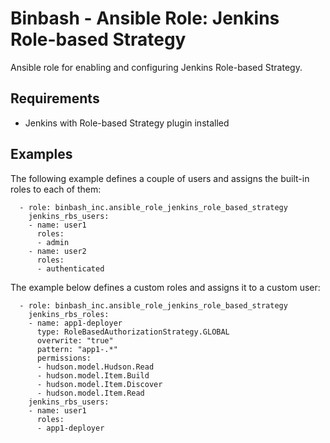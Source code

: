 # Binbash - Ansible Role: Jenkins Role-based Strategy

Ansible role for enabling and configuring Jenkins Role-based Strategy.

## Requirements
* Jenkins with Role-based Strategy plugin installed

## Examples
The following example defines a couple of users and assigns the built-in roles to each of them:
```
  - role: binbash_inc.ansible_role_jenkins_role_based_strategy
    jenkins_rbs_users:
    - name: user1
      roles:
      - admin
    - name: user2
      roles:
      - authenticated
```

The example below defines a custom roles and assigns it to a custom user:
```
  - role: binbash_inc.ansible_role_jenkins_role_based_strategy
    jenkins_rbs_roles:
    - name: app1-deployer
      type: RoleBasedAuthorizationStrategy.GLOBAL
      overwrite: "true"
      pattern: "app1-.*"
      permissions:
      - hudson.model.Hudson.Read
      - hudson.model.Item.Build
      - hudson.model.Item.Discover
      - hudson.model.Item.Read
    jenkins_rbs_users:
    - name: user1
      roles:
      - app1-deployer
```
